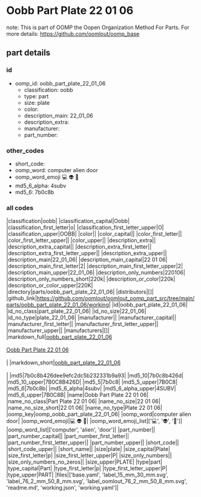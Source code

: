 # Oobb Part Plate 22 01 06  

note: This is part of OOMP the Oopen Organization Method For Parts. For more details: https://github.com/oomlout/oomp_base

##  part details





### id
* oomp_id: oobb_part_plate_22_01_06
  * classification: oobb
  * type: part
  * size: plate
  * color: 
  * description_main: 22_01_06
  * description_extra: 
  * manufacturer: 
  * part_number: 

### other_codes
* short_code: 
* oomp_word: computer alien door
* oomp_word_emoji :computer: :alien: :door:
* md5_6_alpha: 4subv
* md5_6: 7b0c8b

### all codes 
|classification|oobb|
|classification_capital|Oobb|
|classification_first_letter|o|
|classification_first_letter_upper|O|
|classification_upper|OOBB|
|color||
|color_capital||
|color_first_letter||
|color_first_letter_upper||
|color_upper||
|description_extra||
|description_extra_capital||
|description_extra_first_letter||
|description_extra_first_letter_upper||
|description_extra_upper||
|description_main|22_01_06|
|description_main_capital|22 01 06|
|description_main_first_letter|2|
|description_main_first_letter_upper|2|
|description_main_upper|22_01_06|
|description_only_numbers|220106|
|description_only_numbers_short|220k|
|description_or_color|220k|
|description_or_color_upper|220K|
|directory|parts/oobb_part_plate_22_01_06|
|distributors|[]|
|github_link|https://github.com/oomlout/oomlout_oomp_part_src/tree/main/parts/oobb_part_plate_22_01_06/working|
|id|oobb_part_plate_22_01_06|
|id_no_class|part_plate_22_01_06|
|id_no_size|22_01_06|
|id_no_type|plate_22_01_06|
|manufacturer||
|manufacturer_capital||
|manufacturer_first_letter||
|manufacturer_first_letter_upper||
|manufacturer_upper||
|manufacturers|[]|
|markdown_full|[oobb_part_plate_22_01_06](https://github.com/oomlout/oomlout_oomp_part_src/tree/main/parts/oobb_part_plate_22_01_06/working)<br>[](https://github.com/oomlout/oomlout_oomp_part_src/tree/main/parts/oobb_part_plate_22_01_06/working)<br>[Oobb Part Plate 22 01 06](https://github.com/oomlout/oomlout_oomp_part_src/tree/main/parts/oobb_part_plate_22_01_06/working)<br><br>|
|markdown_short|[oobb_part_plate_22_01_06](https://github.com/oomlout/oomlout_oomp_part_src/tree/main/parts/oobb_part_plate_22_01_06/working)<br><br>|
|md5|7b0c8b426dee9efc2dc5b232331b9a93|
|md5_10|7b0c8b426d|
|md5_10_upper|7B0C8B426D|
|md5_5|7b0c8|
|md5_5_upper|7B0C8|
|md5_6|7b0c8b|
|md5_6_alpha|4subv|
|md5_6_alpha_upper|4SUBV|
|md5_6_upper|7B0C8B|
|name|Oobb Part Plate 22 01 06|
|name_no_class|Part Plate 22 01 06|
|name_no_size|22 01 06|
|name_no_size_short|22 01 06|
|name_no_type|Plate 22 01 06|
|oomp_key|oomp_oobb_part_plate_22_01_06|
|oomp_word|computer alien door|
|oomp_word_emoji|:computer: :alien: :door:|
|oomp_word_emoji_list|[':computer:', ':alien:', ':door:']|
|oomp_word_list|['computer', 'alien', 'door']|
|part_number||
|part_number_capital||
|part_number_first_letter||
|part_number_first_letter_upper||
|part_number_upper||
|short_code||
|short_code_upper||
|short_name||
|size|plate|
|size_capital|Plate|
|size_first_letter|p|
|size_first_letter_upper|P|
|size_only_numbers||
|size_only_numbers_no_zeros||
|size_upper|PLATE|
|type|part|
|type_capital|Part|
|type_first_letter|p|
|type_first_letter_upper|P|
|type_upper|PART|
|files|['base.yaml', 'label_15_mm_30_mm.svg', 'label_76_2_mm_50_8_mm.svg', 'label_oomlout_76_2_mm_50_8_mm.svg', 'readme.md', 'working.json', 'working.yaml']|
